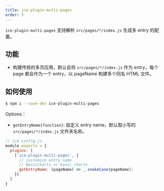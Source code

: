 ```yaml
---
title: ice-plugin-multi-pages
order: 5
---
```


`ice-plugin-multi-pages` 支持解析 `src/pages/*/index.js` 生成多 entry 的配置。

## 功能

- 构建传统的多页应用，默认会将 `src/pages/*/index.js` 作为 entry，每个 page 都会作为一个 entry，以 pageName 构建多个同名 HTML 文件。

## 如何使用

```bash
$ npm i --save-dev ice-plugin-multi-pages
```

Options：

- `getEntryName{function}`: 自定义 entry name，默认取小写的 `src/pages/*/index.js` 文件夹名称。

```js
// ice.config.js
module.exports = {
  plugins: [
    ['ice-plugin-multi-pages', {
      // customize entry name
      // BasicCharts => basic_charts
      getEntryName: (pageName) => _.snakeCase(pageName);
    }]
  ]
}
```